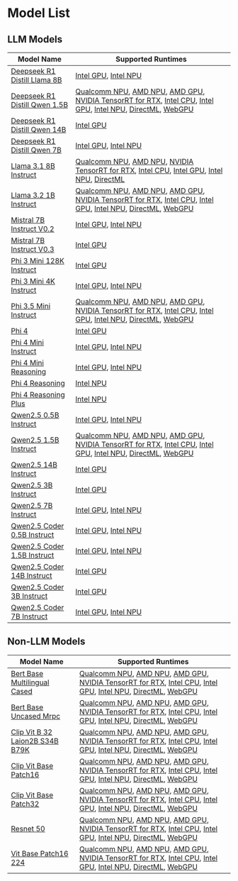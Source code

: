 # Model List

## LLM Models

| Model Name | Supported Runtimes |
|------------|--------------------|
| [Deepseek R1 Distill Llama 8B](https://huggingface.co/deepseek-ai/DeepSeek-R1-Distill-Llama-8B) | [Intel GPU](../../../deepseek-ai-DeepSeek-R1-Distill-Llama-8B/aitk/deepseek_ov_config.json), [Intel NPU](../../../deepseek-ai-DeepSeek-R1-Distill-Llama-8B/aitk/deepseek_ov_npu_config.json) |
| [Deepseek R1 Distill Qwen 1.5B](https://huggingface.co/deepseek-ai/DeepSeek-R1-Distill-Qwen-1.5B) | [Qualcomm NPU](../../../deepseek-ai-DeepSeek-R1-Distill-Qwen-1.5B/aitk/deepseek_qnn_config.json), [AMD NPU](../../../deepseek-ai-DeepSeek-R1-Distill-Qwen-1.5B/aitk/deepseek_vitis_ai_config.json), [AMD GPU](../../../deepseek-ai-DeepSeek-R1-Distill-Qwen-1.5B/aitk/deepseek_migraphx_config.json), [NVIDIA TensorRT for RTX](../../../deepseek-ai-DeepSeek-R1-Distill-Qwen-1.5B/aitk/deepseek_trtrtx_config.json), [Intel CPU](../../../deepseek-ai-DeepSeek-R1-Distill-Qwen-1.5B/aitk/deepseek_ov_gpu_config.json), [Intel GPU](../../../deepseek-ai-DeepSeek-R1-Distill-Qwen-1.5B/aitk/deepseek_ov_gpu_config.json), [Intel NPU](../../../deepseek-ai-DeepSeek-R1-Distill-Qwen-1.5B/aitk/deepseek_ov_config.json), [DirectML](../../../deepseek-ai-DeepSeek-R1-Distill-Qwen-1.5B/aitk/deepseek_dml_config.json), [WebGPU](../../../deepseek-ai-DeepSeek-R1-Distill-Qwen-1.5B/aitk/deepseek_webgpu_config.json) |
| [Deepseek R1 Distill Qwen 14B](https://huggingface.co/deepseek-ai/DeepSeek-R1-Distill-Qwen-14B) | [Intel GPU](../../../deepseek-ai-DeepSeek-R1-Distill-Qwen-14B/aitk/deepseek_ov_config.json) |
| [Deepseek R1 Distill Qwen 7B](https://huggingface.co/deepseek-ai/DeepSeek-R1-Distill-Qwen-7B) | [Intel GPU](../../../deepseek-ai-DeepSeek-R1-Distill-Qwen-7B/aitk/deepseek_ov_config.json), [Intel NPU](../../../deepseek-ai-DeepSeek-R1-Distill-Qwen-7B/aitk/deepseek_ov_npu_config.json) |
| [Llama 3.1 8B Instruct](https://huggingface.co/meta-llama/Llama-3.1-8B-Instruct) | [Qualcomm NPU](../../../meta-llama-Llama-3.1-8B-Instruct/aitk/llama3_1_qnn_config.json), [AMD NPU](../../../meta-llama-Llama-3.1-8B-Instruct/aitk/llama3_1_vitis_ai_config.json), [NVIDIA TensorRT for RTX](../../../meta-llama-Llama-3.1-8B-Instruct/aitk/llama3_1_trtrtx_config.json), [Intel CPU](../../../meta-llama-Llama-3.1-8B-Instruct/aitk/llama3_1_ov_config.json), [Intel GPU](../../../meta-llama-Llama-3.1-8B-Instruct/aitk/llama3_1_ov_config.json), [Intel NPU](../../../meta-llama-Llama-3.1-8B-Instruct/aitk/llama3_1_ov_config.json), [DirectML](../../../meta-llama-Llama-3.1-8B-Instruct/aitk/llama3_1_dml_config.json) |
| [Llama 3.2 1B Instruct](https://huggingface.co/meta-llama/Llama-3.2-1B-Instruct) | [Qualcomm NPU](../../../meta-llama-Llama-3.2-1B-Instruct/aitk/llama3_2_qnn_config.json), [AMD NPU](../../../meta-llama-Llama-3.2-1B-Instruct/aitk/llama3_2_vitis_ai_config.json), [AMD GPU](../../../meta-llama-Llama-3.2-1B-Instruct/aitk/llama3_2_migraphx_config.json), [NVIDIA TensorRT for RTX](../../../meta-llama-Llama-3.2-1B-Instruct/aitk/llama3_2_trtrtx_config.json), [Intel CPU](../../../meta-llama-Llama-3.2-1B-Instruct/aitk/llama3_2_ov_config.json), [Intel GPU](../../../meta-llama-Llama-3.2-1B-Instruct/aitk/llama3_2_ov_config.json), [Intel NPU](../../../meta-llama-Llama-3.2-1B-Instruct/aitk/llama3_2_ov_config.json), [DirectML](../../../meta-llama-Llama-3.2-1B-Instruct/aitk/llama3_2_dml_config.json), [WebGPU](../../../meta-llama-Llama-3.2-1B-Instruct/aitk/llama3_2_webgpu_config.json) |
| [Mistral 7B Instruct V0.2](https://huggingface.co/mistralai/Mistral-7B-Instruct-v0.2) | [Intel GPU](../../../mistralai-Mistral-7B-Instruct-v0.2/aitk/Mistral_7B_Instruct_v0.2_gpu_context_ov_dy.json), [Intel NPU](../../../mistralai-Mistral-7B-Instruct-v0.2/aitk/Mistral_7B_Instruct_v0.2_npu_context_ov_dy.json) |
| [Mistral 7B Instruct V0.3](https://huggingface.co/mistralai/Mistral-7B-Instruct-v0.3) | [Intel GPU](../../../mistralai-Mistral-7B-Instruct-v0.3/aitk/mistral-7b-instruct-v0.3-ov.json) |
| [Phi 3 Mini 128K Instruct](https://huggingface.co/microsoft/Phi-3-mini-128k-instruct) | [Intel GPU](../../../microsoft-Phi-3-mini-128k-instruct/aitk/phi3_ov_config.json) |
| [Phi 3 Mini 4K Instruct](https://huggingface.co/microsoft/Phi-3-mini-4k-instruct) | [Intel GPU](../../../microsoft-Phi-3-mini-4k-instruct/aitk/phi3_ov_config.json), [Intel NPU](../../../microsoft-Phi-3-mini-4k-instruct/aitk/phi3_ov_npu_config.json) |
| [Phi 3.5 Mini Instruct](https://huggingface.co/microsoft/Phi-3.5-mini-instruct) | [Qualcomm NPU](../../../microsoft-Phi-3.5-mini-instruct/aitk/phi3_5_qnn_config.json), [AMD NPU](../../../microsoft-Phi-3.5-mini-instruct/aitk/phi3_5_vitis_ai_config.json), [AMD GPU](../../../microsoft-Phi-3.5-mini-instruct/aitk/phi3_5_migraphx_config.json), [NVIDIA TensorRT for RTX](../../../microsoft-Phi-3.5-mini-instruct/aitk/phi3_5_trtrtx_config.json), [Intel CPU](../../../microsoft-Phi-3.5-mini-instruct/aitk/phi3_5_ov_gpu_config.json), [Intel GPU](../../../microsoft-Phi-3.5-mini-instruct/aitk/phi3_5_ov_gpu_config.json), [Intel NPU](../../../microsoft-Phi-3.5-mini-instruct/aitk/phi3_5_ov_config.json), [DirectML](../../../microsoft-Phi-3.5-mini-instruct/aitk/phi3_5_dml_config.json), [WebGPU](../../../microsoft-Phi-3.5-mini-instruct/aitk/phi3_5_webgpu_config.json) |
| [Phi 4](https://huggingface.co/microsoft/Phi-4) | [Intel GPU](../../../microsoft-Phi-4/aitk/phi4_ov_config.json) |
| [Phi 4 Mini Instruct](https://huggingface.co/microsoft/Phi-4-mini-instruct) | [Intel GPU](../../../microsoft-Phi-4-mini-instruct/aitk/phi4_ov_config.json), [Intel NPU](../../../microsoft-Phi-4-mini-instruct/aitk/phi4_ov_npu_config.json) |
| [Phi 4 Mini Reasoning](https://huggingface.co/microsoft/Phi-4-mini-reasoning) | [Intel GPU](../../../microsoft-Phi-4-mini-reasoning/aitk/phi4_ov_gpu_config.json), [Intel NPU](../../../microsoft-Phi-4-mini-reasoning/aitk/phi4_ov_config.json) |
| [Phi 4 Reasoning](https://huggingface.co/microsoft/Phi-4-reasoning) | [Intel NPU](../../../microsoft-Phi-4-reasoning/aitk/phi4_ov_config.json) |
| [Phi 4 Reasoning Plus](https://huggingface.co/microsoft/Phi-4-reasoning-plus) | [Intel NPU](../../../microsoft-Phi-4-reasoning-plus/aitk/phi4_ov_config.json) |
| [Qwen2.5 0.5B Instruct](https://huggingface.co/Qwen/Qwen2.5-0.5B-Instruct) | [Intel GPU](../../../Qwen-Qwen2.5-0.5B-Instruct/aitk/qwen2_5_ov_config.json), [Intel NPU](../../../Qwen-Qwen2.5-0.5B-Instruct/aitk/qwen2_5_ov_npu_config.json) |
| [Qwen2.5 1.5B Instruct](https://huggingface.co/Qwen/Qwen2.5-1.5B-Instruct) | [Qualcomm NPU](../../../Qwen-Qwen2.5-1.5B-Instruct/aitk/qwen2_5_qnn_config.json), [AMD NPU](../../../Qwen-Qwen2.5-1.5B-Instruct/aitk/qwen2_5_vitis_ai_config.json), [AMD GPU](../../../Qwen-Qwen2.5-1.5B-Instruct/aitk/qwen2_5_migraphx_config.json), [NVIDIA TensorRT for RTX](../../../Qwen-Qwen2.5-1.5B-Instruct/aitk/qwen2_5_trtrtx_config.json), [Intel CPU](../../../Qwen-Qwen2.5-1.5B-Instruct/aitk/qwen2_5_ov_gpu_config.json), [Intel GPU](../../../Qwen-Qwen2.5-1.5B-Instruct/aitk/qwen2_5_ov_gpu_config.json), [Intel NPU](../../../Qwen-Qwen2.5-1.5B-Instruct/aitk/qwen2_5_ov_config.json), [DirectML](../../../Qwen-Qwen2.5-1.5B-Instruct/aitk/qwen2_5_dml_config.json), [WebGPU](../../../Qwen-Qwen2.5-1.5B-Instruct/aitk/qwen2_5_webgpu_config.json) |
| [Qwen2.5 14B Instruct](https://huggingface.co/Qwen/Qwen2.5-14B-Instruct) | [Intel GPU](../../../Qwen-Qwen2.5-14B-Instruct/aitk/qwen2_5_ov_config.json) |
| [Qwen2.5 3B Instruct](https://huggingface.co/Qwen/Qwen2.5-3B-Instruct) | [Intel GPU](../../../Qwen-Qwen2.5-3B-Instruct/aitk/qwen2_5_ov_config.json) |
| [Qwen2.5 7B Instruct](https://huggingface.co/Qwen/Qwen2.5-7B-Instruct) | [Intel GPU](../../../Qwen-Qwen2.5-7B-Instruct/aitk/qwen2_5_ov_config.json), [Intel NPU](../../../Qwen-Qwen2.5-7B-Instruct/aitk/qwen2_5_ov_npu_config.json) |
| [Qwen2.5 Coder 0.5B Instruct](https://huggingface.co/Qwen/Qwen2.5-Coder-0.5B-Instruct) | [Intel GPU](../../../Qwen-Qwen2.5-Coder-0.5B-Instruct/aitk/qwen2_5_ov_config.json), [Intel NPU](../../../Qwen-Qwen2.5-Coder-0.5B-Instruct/aitk/qwen2_5_ov_npu_config.json) |
| [Qwen2.5 Coder 1.5B Instruct](https://huggingface.co/Qwen/Qwen2.5-Coder-1.5B-Instruct) | [Intel GPU](../../../Qwen-Qwen2.5-Coder-1.5B-Instruct/aitk/qwen2_5_ov_config.json), [Intel NPU](../../../Qwen-Qwen2.5-Coder-1.5B-Instruct/aitk/qwen2_5_ov_npu_config.json) |
| [Qwen2.5 Coder 14B Instruct](https://huggingface.co/Qwen/Qwen2.5-Coder-14B-Instruct) | [Intel GPU](../../../Qwen-Qwen2.5-Coder-14B-Instruct/aitk/qwen2_5_ov_config.json) |
| [Qwen2.5 Coder 3B Instruct](https://huggingface.co/Qwen/Qwen2.5-Coder-3B-Instruct) | [Intel GPU](../../../Qwen-Qwen2.5-Coder-3B-Instruct/aitk/qwen2_5_ov_config.json) |
| [Qwen2.5 Coder 7B Instruct](https://huggingface.co/Qwen/Qwen2.5-Coder-7B-Instruct) | [Intel GPU](../../../Qwen-Qwen2.5-Coder-7B-Instruct/aitk/qwen2_5_ov_config.json), [Intel NPU](../../../Qwen-Qwen2.5-Coder-7B-Instruct/aitk/qwen2_5_ov_npu_config.json) |
## Non-LLM Models

| Model Name | Supported Runtimes |
|------------|--------------------|
| [Bert Base Multilingual Cased](https://huggingface.co/google-bert/bert-base-multilingual-cased) | [Qualcomm NPU](../../../google-bert-bert-base-multilingual-cased/aitk/bert-base-multilingual-cased_qdq_qnn.json), [AMD NPU](../../../google-bert-bert-base-multilingual-cased/aitk/bert-base-multilingual-cased_qdq_amd.json), [AMD GPU](../../../google-bert-bert-base-multilingual-cased/aitk/bert-base-multilingual-cased_migraphx.json), [NVIDIA TensorRT for RTX](../../../google-bert-bert-base-multilingual-cased/aitk/bert-base-multilingual-cased_trtrtx.json), [Intel CPU](../../../google-bert-bert-base-multilingual-cased/aitk/bert-base-multilingual-cased_context_ov_static.json), [Intel GPU](../../../google-bert-bert-base-multilingual-cased/aitk/bert-base-multilingual-cased_context_ov_static.json), [Intel NPU](../../../google-bert-bert-base-multilingual-cased/aitk/bert-base-multilingual-cased_context_ov_static.json), [DirectML](../../../google-bert-bert-base-multilingual-cased/aitk/bert-base-multilingual-cased_dml.json), [WebGPU](../../../google-bert-bert-base-multilingual-cased/aitk/bert-base-multilingual-cased_webgpu.json) |
| [Bert Base Uncased Mrpc](https://huggingface.co/Intel/bert-base-uncased-mrpc) | [Qualcomm NPU](../../../intel-bert-base-uncased-mrpc/aitk/bert_qdq_qnn.json), [AMD NPU](../../../intel-bert-base-uncased-mrpc/aitk/bert_qdq_amd.json), [AMD GPU](../../../intel-bert-base-uncased-mrpc/aitk/bert_migraphx.json), [NVIDIA TensorRT for RTX](../../../intel-bert-base-uncased-mrpc/aitk/bert_trtrtx.json), [Intel CPU](../../../intel-bert-base-uncased-mrpc/aitk/bert_ov.json), [Intel GPU](../../../intel-bert-base-uncased-mrpc/aitk/bert_ov.json), [Intel NPU](../../../intel-bert-base-uncased-mrpc/aitk/bert_ov.json), [DirectML](../../../intel-bert-base-uncased-mrpc/aitk/bert_dml.json), [WebGPU](../../../intel-bert-base-uncased-mrpc/aitk/bert_webgpu.json) |
| [Clip Vit B 32 Laion2B S34B B79K](https://huggingface.co/laion/CLIP-ViT-B-32-laion2B-s34B-b79K) | [Qualcomm NPU](../../../laion-CLIP-ViT-B-32-laion2B-s34B-b79K/aitk/laion_clip_qnn.json), [AMD NPU](../../../laion-CLIP-ViT-B-32-laion2B-s34B-b79K/aitk/laion_clip_qdq_amd.json), [AMD GPU](../../../laion-CLIP-ViT-B-32-laion2B-s34B-b79K/aitk/laion_clip_migraphx.json), [NVIDIA TensorRT for RTX](../../../laion-CLIP-ViT-B-32-laion2B-s34B-b79K/aitk/laion_clip_trtrtx.json), [Intel CPU](../../../laion-CLIP-ViT-B-32-laion2B-s34B-b79K/aitk/laion_clip_ov.json), [Intel GPU](../../../laion-CLIP-ViT-B-32-laion2B-s34B-b79K/aitk/laion_clip_ov.json), [Intel NPU](../../../laion-CLIP-ViT-B-32-laion2B-s34B-b79K/aitk/laion_clip_ov.json), [DirectML](../../../laion-CLIP-ViT-B-32-laion2B-s34B-b79K/aitk/laion_clip_dml.json), [WebGPU](../../../laion-CLIP-ViT-B-32-laion2B-s34B-b79K/aitk/laion_clip_webgpu.json) |
| [Clip Vit Base Patch16](https://huggingface.co/openai/clip-vit-base-patch16) | [Qualcomm NPU](../../../openai-clip-vit-base-patch16/aitk/openai_clip_qnn.json), [AMD NPU](../../../openai-clip-vit-base-patch16/aitk/openai_clip_qdq_amd.json), [AMD GPU](../../../openai-clip-vit-base-patch16/aitk/openai_clip_migraphx.json), [NVIDIA TensorRT for RTX](../../../openai-clip-vit-base-patch16/aitk/openai_clip_trtrtx.json), [Intel CPU](../../../openai-clip-vit-base-patch16/aitk/openai_clip_ov.json), [Intel GPU](../../../openai-clip-vit-base-patch16/aitk/openai_clip_ov.json), [Intel NPU](../../../openai-clip-vit-base-patch16/aitk/openai_clip_ov.json), [DirectML](../../../openai-clip-vit-base-patch16/aitk/openai_clip_dml.json), [WebGPU](../../../openai-clip-vit-base-patch16/aitk/openai_clip_webgpu.json) |
| [Clip Vit Base Patch32](https://huggingface.co/openai/clip-vit-base-patch32) | [Qualcomm NPU](../../../openai-clip-vit-base-patch32/aitk/openai_clip_qnn.json), [AMD NPU](../../../openai-clip-vit-base-patch32/aitk/openai_clip_qdq_amd.json), [AMD GPU](../../../openai-clip-vit-base-patch32/aitk/openai_clip_migraphx.json), [NVIDIA TensorRT for RTX](../../../openai-clip-vit-base-patch32/aitk/openai_clip_trtrtx.json), [Intel CPU](../../../openai-clip-vit-base-patch32/aitk/openai_clip_ov.json), [Intel GPU](../../../openai-clip-vit-base-patch32/aitk/openai_clip_ov.json), [Intel NPU](../../../openai-clip-vit-base-patch32/aitk/openai_clip_ov.json), [DirectML](../../../openai-clip-vit-base-patch32/aitk/openai_clip_dml.json), [WebGPU](../../../openai-clip-vit-base-patch32/aitk/openai_clip_webgpu.json) |
| [Resnet 50](https://huggingface.co/microsoft/resnet-50) | [Qualcomm NPU](../../../microsoft-resnet-50/aitk/resnet_qdq_qnn.json), [AMD NPU](../../../microsoft-resnet-50/aitk/resnet_qdq_amd.json), [AMD GPU](../../../microsoft-resnet-50/aitk/resnet_migraphx.json), [NVIDIA TensorRT for RTX](../../../microsoft-resnet-50/aitk/resnet_trtrtx.json), [Intel CPU](../../../microsoft-resnet-50/aitk/resnet_context_ov_static.json), [Intel GPU](../../../microsoft-resnet-50/aitk/resnet_context_ov_static.json), [Intel NPU](../../../microsoft-resnet-50/aitk/resnet_context_ov_static.json), [DirectML](../../../microsoft-resnet-50/aitk/resnet_dml.json), [WebGPU](../../../microsoft-resnet-50/aitk/resnet_webgpu.json) |
| [Vit Base Patch16 224](https://huggingface.co/google/vit-base-patch16-224) | [Qualcomm NPU](../../../google-vit-base-patch16-224/aitk/vit-base-patch16-224_qdq_qnn.json), [AMD NPU](../../../google-vit-base-patch16-224/aitk/vit-base-patch16-224_qdq_amd.json), [AMD GPU](../../../google-vit-base-patch16-224/aitk/vit-base-patch16-224_migraphx.json), [NVIDIA TensorRT for RTX](../../../google-vit-base-patch16-224/aitk/vit-base-patch16-224_trtrtx.json), [Intel CPU](../../../google-vit-base-patch16-224/aitk/vit_base_patch16_224_context_ov_static.json), [Intel GPU](../../../google-vit-base-patch16-224/aitk/vit_base_patch16_224_context_ov_static.json), [Intel NPU](../../../google-vit-base-patch16-224/aitk/vit_base_patch16_224_context_ov_static.json), [DirectML](../../../google-vit-base-patch16-224/aitk/vit-base-patch16-224_dml.json), [WebGPU](../../../google-vit-base-patch16-224/aitk/vit-base-patch16-224_webgpu.json) |
